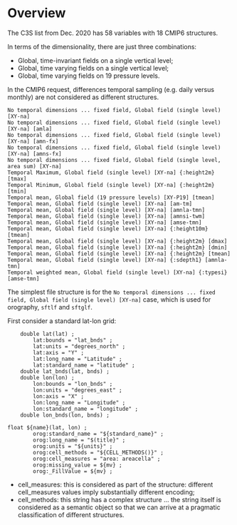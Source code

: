 # Overview

The C3S list from Dec. 2020 has 58 variables with 18 CMIP6 structures.

In terms of the dimensionality, there are just three combinations:

* Global, time-invariant fields on a single vertical level;
* Global, time varying fields on a single vertical level;
* Global, time varying fields on 19 pressure levels.

In the CMIP6 request, differences temporal sampling (e.g. daily versus monthly) are not considered as different structures. 

```
No temporal dimensions ... fixed field, Global field (single level) [XY-na]
No temporal dimensions ... fixed field, Global field (single level) [XY-na] [amla]
No temporal dimensions ... fixed field, Global field (single level) [XY-na] [amn-fx]
No temporal dimensions ... fixed field, Global field (single level) [XY-na] [amns-fx]
No temporal dimensions ... fixed field, Global field (single level, area sum) [XY-na]
Temporal Maximum, Global field (single level) [XY-na] {:height2m} [tmax]
Temporal Minimum, Global field (single level) [XY-na] {:height2m} [tmin]
Temporal mean, Global field (19 pressure levels) [XY-P19] [tmean]
Temporal mean, Global field (single level) [XY-na] [am-tm]
Temporal mean, Global field (single level) [XY-na] [amnla-tmn]
Temporal mean, Global field (single level) [XY-na] [amnsi-twm]
Temporal mean, Global field (single level) [XY-na] [amse-tmn]
Temporal mean, Global field (single level) [XY-na] {:height10m} [tmean]
Temporal mean, Global field (single level) [XY-na] {:height2m} [dmax]
Temporal mean, Global field (single level) [XY-na] {:height2m} [dmin]
Temporal mean, Global field (single level) [XY-na] {:height2m} [tmean]
Temporal mean, Global field (single level) [XY-na] {:sdepth1} [amnla-tmn]
Temporal weighted mean, Global field (single level) [XY-na] {:typesi} [amse-tmn]
```

The simplest file structure is for the `No temporal dimensions ... fixed field, Global field (single level) [XY-na]` case, which is used for orography, `sftlf` and `sftglf`. 

First consider a standard lat-lon grid:
```
	double lat(lat) ;
		lat:bounds = "lat_bnds" ;
		lat:units = "degrees_north" ;
		lat:axis = "Y" ;
		lat:long_name = "Latitude" ;
		lat:standard_name = "latitude" ;
	double lat_bnds(lat, bnds) ;
	double lon(lon) ;
		lon:bounds = "lon_bnds" ;
		lon:units = "degrees_east" ;
		lon:axis = "X" ;
		lon:long_name = "Longitude" ;
		lon:standard_name = "longitude" ;
	double lon_bnds(lon, bnds) ;
```

```
float ${name}(lat, lon) ;
		orog:standard_name = "${standard_name}" ;
		orog:long_name = "$(title}" ;
		orog:units = "${units}" ;
		orog:cell_methods = "${CELL_METHODS()}" ;
		orog:cell_measures = "area: areacella" ;
		orog:missing_value = ${mv} ;
		orog:_FillValue = ${mv} ;
```

* cell_measures: this is considered as part of the structure: different cell_measures values imply substantially different encoding;
* cell_methods: this string has a complex structure ... the string itself is considered as a semantic object so that we can arrive at a pragmatic 
classification of different structures.






